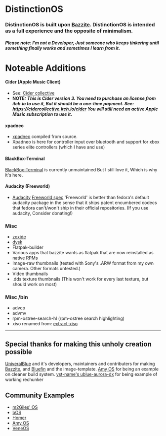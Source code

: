 # DistinctionOS

### DistinctionOS is built upon [Bazzite](https://github.com/ublue-os/bazzite). DistinctionOS is intended as a full experience and the opposite of minimalism. 
##### Please note: I'm not a Developer, Just someone who keeps tinkering until something finally works and sometimes I learn from it.

# Noteable Additions
 #### Cider (Apple Music Client) 
 - See: [Cider collective](https://cider.sh/)
 -  **NOTE:** ***This is Cider version 3. You need to purchase an license from itch.io to use it, But it should be a one-time payment. See: https://cidercollective.itch.io/cider You will still need an active Apple Music subscription to use it.***
 #### xpadneo
 - [xpadneo](https://github.com/atar-axis/xpadneo) compiled from source.
 - Xpadneo is here for controller input over bluetooth and support for xbox series elite controllers (which I have and use)
 #### BlackBox-Terminal
  [BlackBox-Terminal](https://github.com/yonasBSD/blackbox-terminal) is currently unmaintained But I still love it, Which is why it's here. 
 #### Audacity (Freeworld)
 - [Audacity](https://github.com/audacity/audacity) [Freeworld spec](https://github.com/rpmfusion/audacity-freeworld/blob/master/audacity-freeworld.spec) 'Freeworld' is better than fedora's default audacity package in the sense that it ships patent encumbered codecs that fedora can't/won't ship in their official repositories. (If you use audacity, Consider donating!)
 
### Misc
 - [zoxide](https://github.com/ajeetdsouza/zoxide)
 - [dysk](https://github.com/Canop/dysk)
 - Flatpak-builder 
 - Various apps that bazzite wants as flatpak that are now reinstalled as native RPMs
 - Image-raw thumbnails (tested with Sony's .ARW format from my own camera. Other formats untested.)
 - Video thumbnails
 - .dds texture thumbnails (This won't work for every last texture, but should work on most)

 ### Misc /bin
- advcp
- advmv
- rpm-ostree-search-hl (rpm-ostree search highlighting)
- xiso renamed from: [extract-xiso](https://github.com/XboxDev/extract-xiso) 

---
## Special thanks for making this unholy creation possible
[UniveralBlue](https://github.com/ublue-os) and it's developers, maintainers and contributers for making [Bazzite](https://github.com/ublue-os/bazzite), and [Bluefin](https://github.com/ublue-os/bluefin) and the image-template.
[Amy OS](https://github.com/astrovm/amyos) for being an example on cleaner build system.
[vst-name's ublue-aurora-dx](https://github.com/vst-name/ublue-aurora-dx) for being example of working rechunker

## Community Examples

- [m2Giles' OS](https://github.com/m2giles/m2os)
- [bOS](https://github.com/bsherman/bos)
- [Homer](https://github.com/bketelsen/homer/)
- [Amy OS](https://github.com/astrovm/amyos)
- [VeneOS](https://github.com/Venefilyn/veneos)
